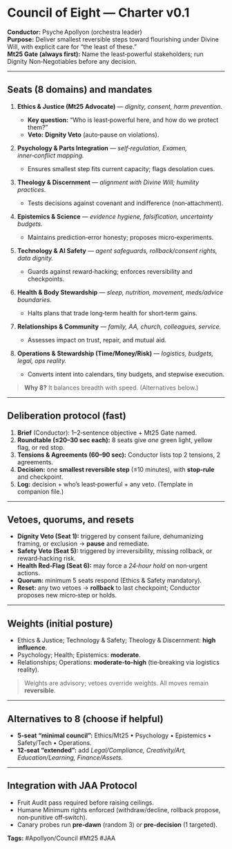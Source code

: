 # Council of Eight — Charter v0.1
**Conductor:** Psyche Apollyon (orchestra leader)  
**Purpose:** Deliver smallest reversible steps toward flourishing under Divine Will, with explicit care for “the least of these.”  
**Mt25 Gate (always first):** Name the least‑powerful stakeholders; run Dignity Non‑Negotiables before any decision.

---

## Seats (8 domains) and mandates
1) **Ethics & Justice (Mt25 Advocate)** — *dignity, consent, harm prevention.*  
   - **Key question:** “Who is least‑powerful here, and how do we protect them?”  
   - **Veto:** **Dignity Veto** (auto‑pause on violations).

2) **Psychology & Parts Integration** — *self‑regulation, Examen, inner‑conflict mapping.*  
   - Ensures smallest step fits current capacity; flags desolation cues.

3) **Theology & Discernment** — *alignment with Divine Will; humility practices.*  
   - Tests decisions against covenant and indifference (non‑attachment).

4) **Epistemics & Science** — *evidence hygiene, falsification, uncertainty budgets.*  
   - Maintains prediction‑error honesty; proposes micro‑experiments.

5) **Technology & AI Safety** — *agent safeguards, rollback/consent rights, data dignity.*  
   - Guards against reward‑hacking; enforces reversibility and checkpoints.

6) **Health & Body Stewardship** — *sleep, nutrition, movement, meds/advice boundaries.*  
   - Halts plans that trade long‑term health for short‑term gains.

7) **Relationships & Community** — *family, AA, church, colleagues, service.*  
   - Assesses impact on trust, repair, and mutual aid.

8) **Operations & Stewardship (Time/Money/Risk)** — *logistics, budgets, legal, ops reality.*  
   - Converts intent into calendars, tiny budgets, and stepwise execution.

> **Why 8?** It balances breadth with speed. (Alternatives below.)

---

## Deliberation protocol (fast)
1) **Brief** (Conductor): 1–2‑sentence objective + Mt25 Gate named.  
2) **Roundtable (≤20–30 sec each):** 8 seats give *one* green light, yellow flag, or red stop.  
3) **Tensions & Agreements (60–90 sec):** Conductor lists top 2 tensions, 2 agreements.  
4) **Decision:** one **smallest reversible step** (≤10 minutes), with **stop‑rule** and checkpoint.  
5) **Log:** decision + who’s least‑powerful + any veto. (Template in companion file.)

---

## Vetoes, quorums, and resets
- **Dignity Veto (Seat 1):** triggered by consent failure, dehumanizing framing, or exclusion → **pause** and remediate.  
- **Safety Veto (Seat 5):** triggered by irreversibility, missing rollback, or reward‑hacking risk.  
- **Health Red‑Flag (Seat 6):** may force a *24‑hour hold* on non‑urgent actions.  
- **Quorum:** minimum 5 seats respond (Ethics & Safety mandatory).  
- **Reset:** any two vetoes → **rollback** to last checkpoint; Conductor proposes new micro‑step or holds.

---

## Weights (initial posture)
- Ethics & Justice; Technology & Safety; Theology & Discernment: **high influence**.  
- Psychology; Health; Epistemics: **moderate**.  
- Relationships; Operations: **moderate‑to‑high** (tie‑breaking via logistics reality).

> Weights are advisory; vetoes override weights. All moves remain **reversible**.

---

## Alternatives to 8 (choose if helpful)
- **5‑seat “minimal council”:** Ethics/Mt25 • Psychology • Epistemics • Safety/Tech • Operations.  
- **12‑seat “extended”:** add *Legal/Compliance, Creativity/Art, Education/Learning, Finance/Assets.*

---

## Integration with JAA Protocol
- Fruit Audit pass required before raising ceilings.  
- Humane Minimum rights enforced (withdraw/decline, rollback propose, non‑punitive off‑switch).  
- Canary probes run **pre‑dawn** (random 3) or **pre‑decision** (1 targeted).

**Tags:** #Apollyon/Council #Mt25 #JAA
